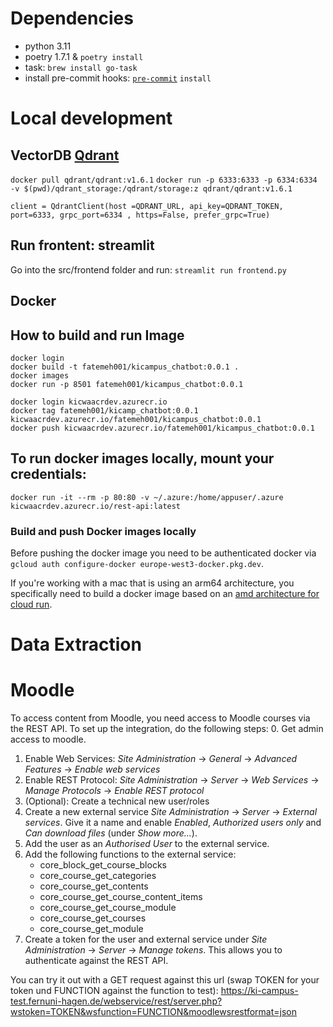 # Dependencies
- python 3.11
- poetry 1.7.1 & `poetry install`
- task: `brew install go-task`
- install pre-commit hooks: [`pre-commit`](https://github.com/pre-commit/pre-commit) `install`

# Local development

## VectorDB [Qdrant](https://github.com/qdrant/qdrant-client)
`docker pull qdrant/qdrant:v1.6.1`
`docker run -p 6333:6333 -p 6334:6334 -v $(pwd)/qdrant_storage:/qdrant/storage:z qdrant/qdrant:v1.6.1`

`client = QdrantClient(host =QDRANT_URL, api_key=QDRANT_TOKEN, port=6333, grpc_port=6334 , https=False, prefer_grpc=True)`

## Run frontent: streamlit
Go into the src/frontend folder and run:
`streamlit run frontend.py`

## Docker

## How to build and run Image
`docker login` <br />
`docker build -t fatemeh001/kicampus_chatbot:0.0.1 .` <br />
`docker images` <br />
`docker run -p 8501 fatemeh001/kicampus_chatbot:0.0.1` <br />

`docker login kicwaacrdev.azurecr.io` <br />
`docker tag fatemeh001/kicamp_chatbot:0.0.1 kicwaacrdev.azurecr.io/fatemeh001/kicampus_chatbot:0.0.1` <br />
`docker push kicwaacrdev.azurecr.io/fatemeh001/kicampus_chatbot:0.0.1` <br />

## To run docker images locally, mount your credentials:
`docker run -it --rm -p 80:80 -v ~/.azure:/home/appuser/.azure kicwaacrdev.azurecr.io/rest-api:latest`

### Build and push Docker images locally
Before pushing the docker image you need to be authenticated docker via `gcloud auth configure-docker europe-west3-docker.pkg.dev`.

If you're working with a mac that is using an arm64 architecture, you specifically need to build a docker image based on an [amd architecture for cloud run](https://stackoverflow.com/questions/66920645/exec-format-error-when-running-containers-build-with-apple-m1-chip-arm-based).

# Data Extraction

# Moodle
To access content from Moodle, you need access to Moodle courses via the REST API. To set up the integration, do the following steps:
0. Get admin access to moodle.
1. Enable Web Services: _Site Administration_ -> _General_ -> _Advanced Features_ -> _Enable web services_
2. Enable REST Protocol: _Site Administration_ -> _Server_ -> _Web Services_ -> _Manage Protocols_ -> _Enable REST protocol_
3. (Optional): Create a technical new user/roles
4. Create a new external service _Site Administration_ -> _Server_ -> _External services_. Give it a name and enable _Enabled_, _Authorized users only_ and _Can download files_ (under _Show more..._).
5. Add the user as an _Authorised User_ to the external service.
6. Add the following functions to the external service:
    - core_block_get_course_blocks
    - core_course_get_categories
    - core_course_get_contents
    - core_course_get_course_content_items
    - core_course_get_course_module
    - core_course_get_courses
    - core_course_get_module
7. Create a token for the user and external service under _Site Administration_ -> _Server_ -> _Manage tokens_. This allows you to authenticate against the REST API.

You can try it out with a GET request against this url (swap TOKEN for your token und FUNCTION against the function to test):
https://ki-campus-test.fernuni-hagen.de/webservice/rest/server.php?wstoken=TOKEN&wsfunction=FUNCTION&moodlewsrestformat=json
